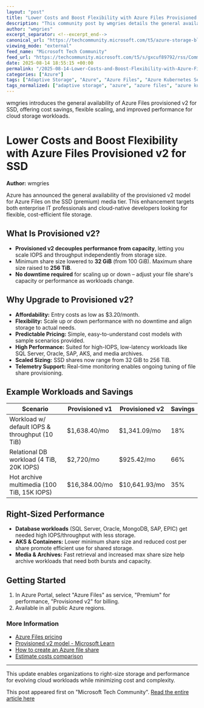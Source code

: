 ```yaml
---
layout: "post"
title: "Lower Costs and Boost Flexibility with Azure Files Provisioned v2 for SSD"
description: "This community post by wmgries details the general availability of the provisioned v2 model for Azure Files on the SSD (premium) tier. It emphasizes substantial cost savings, flexible scaling, rapid performance tuning, and practical sample scenarios (databases, AKS, media archives). The article breaks down pricing, technical improvements, and how to get started quickly in Azure Portal."
author: "wmgries"
excerpt_separator: <!--excerpt_end-->
canonical_url: "https://techcommunity.microsoft.com/t5/azure-storage-blog/lower-costs-and-boost-flexibility-with-azure-files-provisioned/ba-p/4443621"
viewing_mode: "external"
feed_name: "Microsoft Tech Community"
feed_url: "https://techcommunity.microsoft.com/t5/s/gxcuf89792/rss/Community"
date: 2025-08-14 18:55:15 +00:00
permalink: "/2025-08-14-Lower-Costs-and-Boost-Flexibility-with-Azure-Files-Provisioned-v2-for-SSD.html"
categories: ["Azure"]
tags: ["Adaptive Storage", "Azure", "Azure Files", "Azure Kubernetes Service", "Cloud Storage", "Community", "Cost Optimization", "Database Workloads", "Enterprise IT", "File Storage", "Performance Scaling", "Provisioned V2", "SAP", "SQL Server", "SSD Premium Tier", "Storage Sizing", "Telemetry"]
tags_normalized: ["adaptive storage", "azure", "azure files", "azure kubernetes service", "cloud storage", "community", "cost optimization", "database workloads", "enterprise it", "file storage", "performance scaling", "provisioned v2", "sap", "sql server", "ssd premium tier", "storage sizing", "telemetry"]
---
```


wmgries introduces the general availability of Azure Files provisioned v2 for SSD, offering cost savings, flexible scaling, and improved performance for cloud storage workloads.<!--excerpt_end-->

# Lower Costs and Boost Flexibility with Azure Files Provisioned v2 for SSD

**Author:** wmgries

Azure has announced the general availability of the provisioned v2 model for Azure Files on the SSD (premium) media tier. This enhancement targets both enterprise IT professionals and cloud-native developers looking for flexible, cost-efficient file storage.

## What Is Provisioned v2?

- **Provisioned v2 decouples performance from capacity**, letting you scale IOPS and throughput independently from storage size.
- Minimum share size lowered to **32 GiB** (from 100 GiB). Maximum share size raised to **256 TiB**.
- **No downtime required** for scaling up or down – adjust your file share's capacity or performance as workloads change.

## Why Upgrade to Provisioned v2?

- **Affordability:** Entry costs as low as $3.20/month.
- **Flexibility:** Scale up or down performance with no downtime and align storage to actual needs.
- **Predictable Pricing:** Simple, easy-to-understand cost models with sample scenarios provided.
- **High Performance:** Suited for high-IOPS, low-latency workloads like SQL Server, Oracle, SAP, AKS, and media archives.
- **Scaled Sizing:** SSD shares now range from 32 GiB to 256 TiB.
- **Telemetry Support:** Real-time monitoring enables ongoing tuning of file share provisioning.

## Example Workloads and Savings

| Scenario | Provisioned v1 | Provisioned v2 | Savings |
| --- | --- | --- | --- |
| Workload w/ default IOPS & throughput (10 TiB) | $1,638.40/mo | $1,341.09/mo | 18% |
| Relational DB workload (4 TiB, 20K IOPS) | $2,720/mo | $925.42/mo | 66% |
| Hot archive multimedia (100 TiB, 15K IOPS) | $16,384.00/mo | $10,641.93/mo | 35% |

## Right-Sized Performance

- **Database workloads** (SQL Server, Oracle, MongoDB, SAP, EPIC) get needed high IOPS/throughput with less storage.
- **AKS & Containers:** Lower minimum share size and reduced cost per share promote efficient use for shared storage.
- **Media & Archives:** Fast retrieval and increased max share size help archive workloads that need both bursts and capacity.

## Getting Started

1. In Azure Portal, select "Azure Files" as service, "Premium" for performance, "Provisioned v2" for billing.
2. Available in all public Azure regions.

### More Information

- [Azure Files pricing](https://azure.microsoft.com/pricing/details/storage/files/)
- [Provisioned v2 model - Microsoft Learn](https://learn.microsoft.com/azure/storage/files/understanding-billing#provisioned-v2-model)
- [How to create an Azure file share](https://learn.microsoft.com/azure/storage/files/storage-how-to-create-file-share)
- [Estimate costs comparison](https://aka.ms/AzureFiles/ProvisionedV2/EstimateCosts)

---
This update enables organizations to right-size storage and performance for evolving cloud workloads while minimizing cost and complexity.

This post appeared first on "Microsoft Tech Community". [Read the entire article here](https://techcommunity.microsoft.com/t5/azure-storage-blog/lower-costs-and-boost-flexibility-with-azure-files-provisioned/ba-p/4443621)
